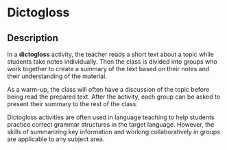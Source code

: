 # Dictogloss

## Description

In a **dictogloss** activity, the teacher reads a short text about a topic while students take notes individually. Then the class is divided into groups who work together to create a summary of the text based on their notes and their understanding of the material.

As a warm-up, the class will often have a discussion of the topic before being read the prepared text. After the activity, each group can be asked to present their summary to the rest of the class.

Dictogloss activities are often used in language teaching to help students practice correct grammar structures in the target language. However, the skills of summarizing key information and working collaboratively in groups are applicable to any subject area.

